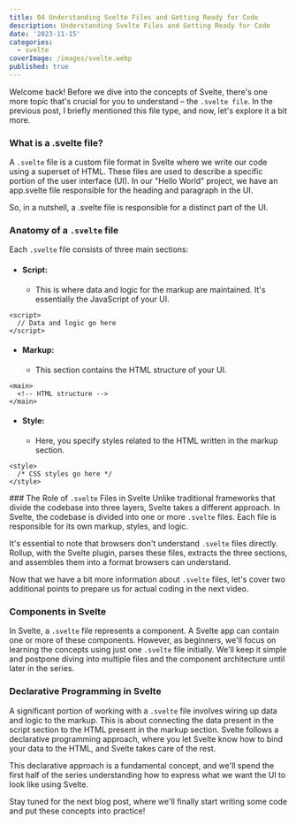 ```yaml
---
title: 04 Understanding Svelte Files and Getting Ready for Code
description: Understanding Svelte Files and Getting Ready for Code
date: '2023-11-15'
categories:
  - svelte
coverImage: /images/svelte.webp
published: true
---
```


Welcome back! Before we dive into the concepts of Svelte, there's one more topic that's crucial for you to understand – the `.svelte file`. In the previous post, I briefly mentioned this file type, and now, let's explore it a bit more.

### What is a .svelte file?

A `.svelte` file is a custom file format in Svelte where we write our code using a superset of HTML. These files are used to describe a specific portion of the user interface (UI). In our "Hello World" project, we have an app.svelte file responsible for the heading and paragraph in the UI.

So, in a nutshell, a .svelte file is responsible for a distinct part of the UI.

### Anatomy of a `.svelte` file

Each `.svelte` file consists of three main sections:

- #### Script:

  - This is where data and logic for the markup are maintained. It's essentially the JavaScript of your UI.

```
<script>
  // Data and logic go here
</script>
```

- #### Markup:
  - This section contains the HTML structure of your UI.

```
<main>
  <!-- HTML structure -->
</main>
```

- #### Style:
  - Here, you specify styles related to the HTML written in the markup section.

```
<style>
  /* CSS styles go here */
</style>
```

### The Role of `.svelte` Files in Svelte
Unlike traditional frameworks that divide the codebase into three layers, Svelte takes a different approach. In Svelte, the codebase is divided into one or more `.svelte` files. Each file is responsible for its own markup, styles, and logic.

It's essential to note that browsers don't understand `.svelte` files directly. Rollup, with the Svelte plugin, parses these files, extracts the three sections, and assembles them into a format browsers can understand.

Now that we have a bit more information about `.svelte` files, let's cover two additional points to prepare us for actual coding in the next video.

### Components in Svelte

In Svelte, a `.svelte` file represents a component. A Svelte app can contain one or more of these components. However, as beginners, we'll focus on learning the concepts using just one `.svelte` file initially. We'll keep it simple and postpone diving into multiple files and the component architecture until later in the series.

### Declarative Programming in Svelte

A significant portion of working with a `.svelte` file involves wiring up data and logic to the markup. This is about connecting the data present in the script section to the HTML present in the markup section. Svelte follows a declarative programming approach, where you let Svelte know how to bind your data to the HTML, and Svelte takes care of the rest.

This declarative approach is a fundamental concept, and we'll spend the first half of the series understanding how to express what we want the UI to look like using Svelte.

Stay tuned for the next blog post, where we'll finally start writing some code and put these concepts into practice!
